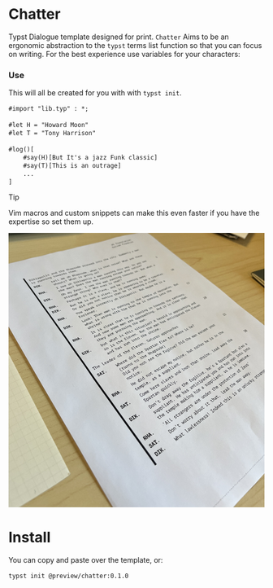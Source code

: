 # Chatter
Typst Dialogue template designed for print. `Chatter` Aims to be an ergonomic
abstraction to the `typst` terms list function so that you can focus on
writing. For the best experience use variables for your characters: 

### Use 
This will all be created for you with with `typst init`. 
```typ
#import "lib.typ" : *; 

#let H = "Howard Moon"
#let T = "Tony Harrison"

#log()[
    #say(H)[But It's a jazz Funk classic]
    #say(T)[This is an outrage]
    ...
]
```

> [!TIP]
> Vim macros and custom snippets can make this even faster if you have the
> expertise so set them up. 

![](thumbnail.jpg)

# Install
You can copy and paste over the template, or: 
```sh
typst init @preview/chatter:0.1.0
```
